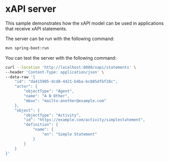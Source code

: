 # xAPI server

This sample demonstrates how the xAPI model can be used in applications that receive xAPI statements.

The server can be run with the following command:

```bash
mvn spring-boot:run
```

You can test the server with the following command:

```bash
curl --location 'http://localhost:8080/xapi/statements' \
--header 'Content-Type: application/json' \
--data-raw '{
    "id": "da415905-dcd8-4421-b4ba-bc885dfbf28c",
    "actor": {
        "objectType": "Agent",
        "name": "A N Other",
        "mbox": "mailto:another@example.com"
    },
    "object": {
        "objectType": "Activity",
        "id": "https://example.com/activity/simplestatement",
        "definition": {
            "name": {
                "en": "Simple Statement"
            }
        }
    }
}'
```